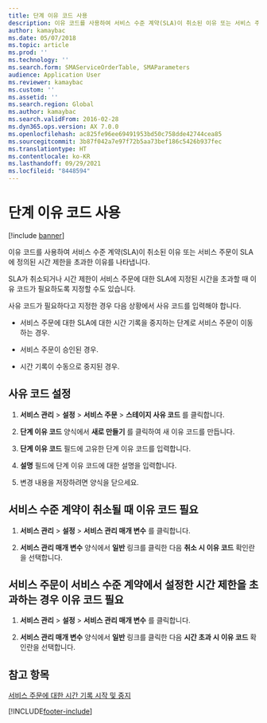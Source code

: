 ```yaml
---
title: 단계 이유 코드 사용
description: 이유 코드를 사용하여 서비스 수준 계약(SLA)이 취소된 이유 또는 서비스 주문이 SLA에 정의된 시간 제한을 초과한 이유를 나타냅니다.
author: kamaybac
ms.date: 05/07/2018
ms.topic: article
ms.prod: ''
ms.technology: ''
ms.search.form: SMAServiceOrderTable, SMAParameters
audience: Application User
ms.reviewer: kamaybac
ms.custom: ''
ms.assetid: ''
ms.search.region: Global
ms.author: kamaybac
ms.search.validFrom: 2016-02-28
ms.dyn365.ops.version: AX 7.0.0
ms.openlocfilehash: ac825fe96ee69491953bd50c758dde42744cea85
ms.sourcegitcommit: 3b87f042a7e97f72b5aa73bef186c5426b937fec
ms.translationtype: HT
ms.contentlocale: ko-KR
ms.lasthandoff: 09/29/2021
ms.locfileid: "8448594"
---
```

# <a name="use-stage-reason-codes"></a>단계 이유 코드 사용 

[!include [banner](../includes/banner.md)]


이유 코드를 사용하여 서비스 수준 계약(SLA)이 취소된 이유 또는 서비스 주문이 SLA에 정의된 시간 제한을 초과한 이유를 나타냅니다.

SLA가 취소되거나 시간 제한이 서비스 주문에 대한 SLA에 지정된 시간을 초과할 때 이유 코드가 필요하도록 지정할 수도 있습니다.

사유 코드가 필요하다고 지정한 경우 다음 상황에서 사유 코드를 입력해야 합니다.

  - 서비스 주문에 대한 SLA에 대한 시간 기록을 중지하는 단계로 서비스 주문이 이동하는 경우.

  - 서비스 주문이 승인된 경우.

  - 시간 기록이 수동으로 중지된 경우.

## <a name="set-up-reason-codes"></a>사유 코드 설정

1.  **서비스 관리** \> **설정** \> **서비스 주문** \> **스테이지 사유 코드** 를 클릭합니다.

2.  **단계 이유 코드** 양식에서 **새로 만들기** 를 클릭하여 새 이유 코드를 만듭니다.

3.  **단계 이유 코드** 필드에 고유한 단계 이유 코드를 입력합니다.

4.  **설명** 필드에 단계 이유 코드에 대한 설명을 입력합니다.

5.  변경 내용을 저장하려면 양식을 닫으세요.

## <a name="require-reason-codes-when-a-service-level-agreement-is-canceled"></a>서비스 수준 계약이 취소될 때 이유 코드 필요

1.  **서비스 관리** \> **설정** \> **서비스 관리 매개 변수** 를 클릭합니다.

2.  **서비스 관리 매개 변수** 양식에서 **일반** 링크를 클릭한 다음 **취소 시 이유 코드** 확인란을 선택합니다.

## <a name="require-reason-codes-when-the-a-service-order-exceeds-the-time-limit-that-is-set-by-the-service-level-agreement"></a>서비스 주문이 서비스 수준 계약에서 설정한 시간 제한을 초과하는 경우 이유 코드 필요

1.  **서비스 관리** \> **설정** \> **서비스 관리 매개 변수** 를 클릭합니다.

2.  **서비스 관리 매개 변수** 양식에서 **일반** 링크를 클릭한 다음 **시간 초과 시 이유 코드** 확인란을 선택합니다.

## <a name="see-also"></a>참고 항목

[서비스 주문에 대한 시간 기록 시작 및 중지](start-and-stop-time-recording-on-a-service-order.md)

  




[!INCLUDE[footer-include](../../includes/footer-banner.md)]